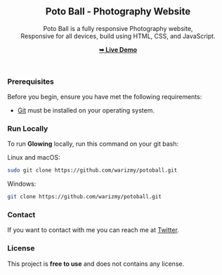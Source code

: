 <div align="center">
  <h2 align="center">Poto Ball - Photography Website</h2>

  Poto Ball is a fully responsive Photography website, <br />Responsive for all devices, build using HTML, CSS, and JavaScript.

  <a href="https://pottoball.netlify.app/"><strong>➥ Live Demo</strong></a>
</div>

<br />

### Prerequisites

Before you begin, ensure you have met the following requirements:

* [Git](https://git-scm.com/downloads "Download Git") must be installed on your operating system.

### Run Locally

To run **Glowing** locally, run this command on your git bash:

Linux and macOS:

```bash
sudo git clone https://github.com/warizmy/potoball.git
```

Windows:

```bash
git clone https://github.com/warizmy/potoball.git
```

### Contact

If you want to contact with me you can reach me at [Twitter](https://www.twitter.com/abidrzmi).

### License

This project is **free to use** and does not contains any license.
